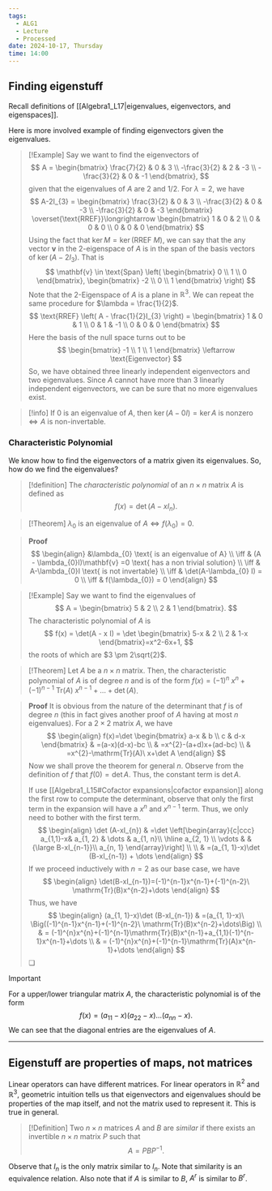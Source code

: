 ```yaml
---
tags:
  - ALG1
  - Lecture
  - Processed
date: 2024-10-17, Thursday
time: 14:00
---
```

## Finding eigenstuff

Recall definitions of [[Algebra1_L17|eigenvalues, eigenvectors, and eigenspaces]].

Here is more involved example of finding eigenvectors given the eigenvalues.

>[!Example]
> Say we want to find the eigenvectors of
> $$
> A = 
> \begin{bmatrix}
> \frac{7}{2} & 0 & 3 \\
> -\frac{3}{2} & 2 & -3 \\
> -\frac{3}{2} & 0 & -1
> \end{bmatrix},
> $$
> given that the eigenvalues of $A$ are $2$ and $1/2$. 
> For $\lambda = 2$, we have
> $$
> A-2I_{3} = 
> \begin{bmatrix}
> \frac{3}{2} & 0 & 3 \\
> -\frac{3}{2} & 0 & -3 \\
> -\frac{3}{2} & 0 & -3
> \end{bmatrix}
> \overset{\text{RREF}}\longrightarrow
> \begin{bmatrix}
> 1 & 0 & 2 \\
> 0 & 0 & 0 \\
  0 & 0 & 0
> \end{bmatrix}
> $$
> Using the fact that $\ker M = \ker (\text{RREF} \ M)$, we can say that the any vector $\mathbf{v}$ in the 2-eigenspace of $A$ is in the span of the basis vectors of $\ker (A-2I_{3})$. That is
> $$
> \mathbf{v} \in \text{Span} \left(
> \begin{bmatrix}
> 0 \\
> 1 \\
> 0
> \end{bmatrix},
> \begin{bmatrix}
> -2 \\
> 0 \\
> 1
> \end{bmatrix}
> \right)
> $$
> Note that the $2$-Eigenspace of $A$ is a plane in $\mathbb{R}^3$.
> We can repeat the same procedure for $\lambda = \frac{1}{2}$.
> $$
> \text{RREF} \left( A - \frac{1}{2}I_{3} \right) =
> \begin{bmatrix}
> 1 & 0 & 1 \\
> 0 & 1 & -1 \\
> 0 & 0 & 0
> \end{bmatrix}
> $$
> Here the basis of the null space turns out to be 
> $$
> \begin{bmatrix}
> -1 \\
> 1 \\
> 1
> \end{bmatrix}
> \leftarrow
> \text{Eigenvector}
> $$
> So, we have obtained three linearly independent eigenvectors and two eigenvalues. Since $A$ cannot have more than 3 linearly independent eigenvectors, we can be sure that no more eigenvalues exist.

 >[!info]
 >If $0$ is an eigenvalue of $A$, then $\ker (A-0I) = \ker{A}$ is nonzero $\iff A$ is non-invertable.

### Characteristic Polynomial

We know how to find the eigenvectors of a matrix given its eigenvalues. So, how do we find the eigenvalues?

>[!definition] 
>The *characteristic polynomial* of an $n \times n$ matrix $A$ is defined as
>$$
> f(x) = \det(A-xI_{n}).
>$$

>[!Theorem]
> $\lambda_{0}$ is an eigenvalue of $A \iff f(\lambda_{0}) = 0$.

> **Proof**
> $$
> \begin{align}
> &\lambda_{0} \text{ is an eigenvalue of A} \\
> \iff & (A - \lambda_{0}I)\mathbf{v} =0 \text{ has a non trivial solution} \\
> \iff & A-\lambda_{0}I \text{ is not invertable} \\
> \iff & \det(A-\lambda_{0} I) = 0 \\
> \iff & f(\lambda_{0}) = 0
> \end{align}
> $$

> [!Example]
> Say we want to find the eigenvalues of
> $$
> A = \begin{bmatrix}
> 5 & 2 \\
> 2 & 1
> \end{bmatrix}.
> $$
> The characteristic polynomial of $A$ is
> $$
> f(x) = \det(A - x I) = \det
> \begin{bmatrix}
> 5-x & 2 \\
> 2 & 1-x
> \end{bmatrix}=x^2-6x+1,
> $$
> the roots of which are $3 \pm 2\sqrt{2}$.

>[!Theorem]
>Let $A$ be a $n\times n$ matrix. Then, the characteristic polynomial of $A$ is of degree $n$ and is of the form $f(x) = (-1)^n\ x^n + (-1)^{n-1}\ \mathrm{Tr}(A)\ x^{n-1}+\dots+\det(A)$.

> **Proof**
> It is obvious from the nature of the determinant that $f$ is of degree $n$ (this in fact gives another proof of $A$ having at most $n$ eigenvalues). For a $2\times{2}$ matrix $A$, we have
> $$
> \begin{align}
> f(x)=\det \begin{bmatrix}
> a-x & b \\
> c & d-x 
> \end{bmatrix}
>  & =(a-x)(d-x)-bc \\
>  & =x^{2}-(a+d)x+(ad-bc) \\
>  & =x^{2}-\mathrm{Tr}(A)\ x+\det A
> \end{align}
> $$
> Now we shall prove the theorem for general $n$. Observe from the definition of $f$ that $f(0)=\det A$. Thus, the constant term is $\det A$. 
> 
> If use [[Algebra1_L15#Cofactor expansions|cofactor expansion]] along the first row to compute the determinant, observe that only the first term in the expansion will have a $x^{n}$ and $x^{n-1}$ term. Thus, we only need to bother with the first term.
> $$
> \begin{align}
> \det (A-xI_{n}) & =\det \left[\begin{array}{c|ccc}
> a_{1,1}-x& a_{1, 2}  & \dots & a_{1, n}\\
> \hline
> a_{2, 1} \\
> \vdots &  & {\large B-xI_{n-1}}\\
> a_{n, 1}
> \end{array}\right] \\ \\
>  & =(a_{1, 1}-x)\det (B-xI_{n-1}) + \dots
> \end{align}
> $$
> If we proceed inductively with $n=2$ as our base case, we have
> $$
> \begin{align}
> \det(B-xI_{n-1})=(-1)^{n-1}x^{n-1}+(-1)^{n-2}\ \mathrm{Tr}(B)x^{n-2}+\dots
> \end{align}
> $$
> Thus, we have
> $$
> \begin{align}
> (a_{1, 1}-x)\det (B-xI_{n-1}) &  =(a_{1, 1}-x)\ \Big((-1)^{n-1}x^{n-1}+(-1)^{n-2}\ \mathrm{Tr}(B)x^{n-2}+\dots\Big) \\
>  & = (-1)^{n}x^{n}+(-1)^{n-1}\mathrm{Tr}(B)x^{n-1}+a_{1,1}(-1)^{n-1}x^{n-1}+\dots \\
>  & = (-1)^{n}x^{n}+(-1)^{n-1}\mathrm{Tr}(A)x^{n-1}+\dots
> \end{align}
> $$
> ❏

>[!important]
> For a upper/lower triangular matrix $A$, the characteristic polynomial is of the form
> $$
> f(x) = (a_{11}-x)(a_{22}-x)\dots(a_{nn} - x).
> $$
> We can see that the diagonal entries are the eigenvalues of $A$.

---

## Eigenstuff are properties of maps, not matrices

Linear operators can have different matrices. For linear operators in $\mathbb{R}^{2}$ and $\mathbb{R}^{3}$, geometric intuition tells us that eigenvectors and eigenvalues should be properties of the map itself, and not the matrix used to represent it. This is true in general.

>[!Definition]
>Two $n\times n$ matrices $A$ and $B$ are *similar* if there exists an invertible $n\times n$ matrix $P$ such that
>$$
>A=PBP^{-1}.
>$$

Observe that $I_{n}$ is the only matrix similar to $I_{n}$. 
Note that similarity is an equivalence relation.
Also note that if $A$ is similar to $B$, $A^{r}$ is similar to $B^{r}$.